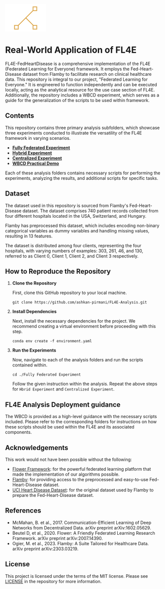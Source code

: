 <img src="FL4E.png" >


# Real-World Application of FL4E


FL4E-FedHeartDisease is a comprehensive implementation of the FL4E (Federated Learning for Everyone) framework. It employs the Fed-Heart-Disease dataset from Flamby to facilitate research on clinical healthcare data. This repository is integral to our project, "Federated Learning for Everyone." It is engineered to function independently and can be executed locally, acting as the analytical resource for the use case section of FL4E. Additionally, the repository includes a WBCD experiment, which serves as a guide for the generalization of the scripts to be used within framework.
## Contents

This repository contains three primary analysis subfolders, which showcase three experiments conducted to illustrate the versatility of the FL4E framework in varying scenarios. 

- [**Fully Federated Experiment**](./Fully%20Federated%20Experiment)
- [**Hybrid Experiment**](./Hybrid%20Experiment)
- [**Centralized Experiment**](./Centralized%20Experiment)
- [**WBCD Practical Demo**](./WBCD%20Practical%20Demo)

Each of these analysis folders contains necessary scripts for performing the experiments, analyzing the results, and additional scripts for specific tasks.

## Dataset

The dataset used in this repository is sourced from Flamby's Fed-Heart-Disease dataset. The dataset comprises 740 patient records collected from four different hospitals located in the USA, Switzerland, and Hungary. 

Flamby has preprocessed this dataset, which includes encoding non-binary categorical variables as dummy variables and handling missing values, resulting in 13 features.

The dataset is distributed among four clients, representing the four hospitals, with varying numbers of examples: 303, 261, 46, and 130, referred to as Client 0, Client 1, Client 2, and Client 3 respectively. 

## How to Reproduce the Repository

1. **Clone the Repository** 

    First, clone this GitHub repository to your local machine.

    ```
    git clone https://github.com/ashkan-pirmani/FL4E-Analysis.git
    ```

2. **Install Dependencies**

    Next, install the necessary dependencies for the project. We recommend creating a virtual environment before proceeding with this step.

    ```
    conda env create -f environment.yaml
    ```

3. **Run the Experiments**

    Now, navigate to each of the analysis folders and run the scripts contained within. 

    ```
    cd ./Fully Federated Experiment
    ```
    Follow the given instruction within the analysis. Repeat the above steps for `Hbrid Experiment` and `Centralized Experiment`.

## FL4E Analysis Deployment guidance

The WBCD is provided as a high-level guidance with the necessary scripts included. Please refer to the corresponding folders for instructions on how these scripts should be used within the FL4E and its associated components.


## Acknowledgements

This work would not have been possible without the following:

- [Flower Framework](https://flower.dev/): for the powerful federated learning platform that made the implementation of our algorithms possible.
- [Flamby](https://flamby.dev/): for providing access to the preprocessed and easy-to-use Fed-Heart-Disease dataset. 
- [UCI Heart Disease Dataset](https://archive.ics.uci.edu/ml/datasets/Heart+Disease): for the original dataset used by Flamby to prepare the Fed-Heart-Disease dataset.

## References

- McMahan, B. et al., 2017. Communication-Efficient Learning of Deep Networks from Decentralized Data. arXiv preprint arXiv:1602.05629.
- Beutel D, et al., 2020. Flower: A Friendly Federated Learning Research Framework. arXiv preprint arXiv:2007.14390.
- Ogier, M. et al., 2023. Flamby: A Suite Tailored for Healthcare Data. arXiv preprint arXiv:2303.03219.

## License

This project is licensed under the terms of the MIT license. Please see [LICENSE](https://github.com/yourusername/FL4E-FedHeartDisease/blob/main/LICENSE) in the repository for more information.


